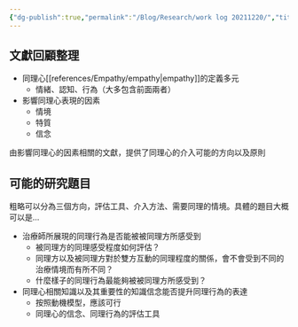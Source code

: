 ```yaml
---
{"dg-publish":true,"permalink":"/Blog/Research/work log 20211220/","title":"工作日誌 20211220","tags":["blog","work","empathy"],"created":"2021-12-20","updated":""}
---
```



## 文獻回顧整理

- 同理心[[references/Empathy/empathy\|empathy]]的定義多元
    - 情緒、認知、行為（大多包含前面兩者）
- 影響同理心表現的因素
    - 情境
    - 特質
    - 信念

由影響同理心的因素相關的文獻，提供了同理心的介入可能的方向以及原則


## 可能的研究題目
粗略可以分為三個方向，評估工具、介入方法、需要同理的情境。具體的題目大概可以是…

- 治療師所展現的同理行為是否能被被同理方所感受到
    - 被同理方的同理感受程度如何評估？
    - 同理方以及被同理方對於雙方互動的同理程度的關係，會不會受到不同的治療情境而有所不同？
    - 什麼樣子的同理行為最能夠被被同理方所感受到？
- 同理心相關知識以及其重要性的知識信念能否提升同理行為的表達
    - 按照動機模型，應該可行
    - 同理心的信念、同理行為的評估工具
